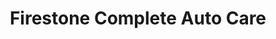 ---
title: "Firestone Complete Auto Care"
url: /schenectady/firestone-complete-auto-care/
shop: car repair
---